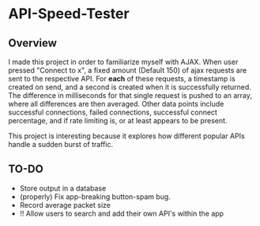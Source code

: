 # API-Speed-Tester

## Overview
I made this project in order to familiarize myself with AJAX. When user pressed "Connect to x", a fixed amount (Default 150) of ajax requests are sent to the respective API. For __each__ of these requests, a timestamp is created on send, and a second is created when it is successfully returned. The difference in milliseconds for that single request is pushed to an array, where all differences are then averaged. Other data points include successful connections, failed connections, successful connect percentage, and if rate limiting is, or at least appears to be present.

This project is interesting because it explores how different popular APIs handle a sudden burst of traffic.

## TO-DO
 *  Store output in a database
 *  (properly) Fix app-breaking button-spam bug.
 *  Record average packet size
 *  !! Allow users to search and add their own API's within the app
